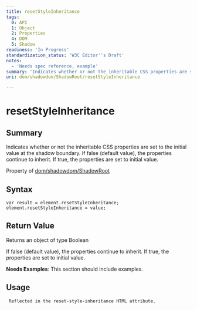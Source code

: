 ```yaml
---
title: resetStyleInheritance
tags:
  0: API
  1: Object
  2: Properties
  4: DOM
  5: Shadow
readiness: 'In Progress'
standardization_status: 'W3C Editor''s Draft'
notes:
  - 'Needs spec reference, example'
summary: 'Indicates whether or not the inheritable CSS properties are set to the initial value at the shadow boundary. If false (default value), the properties continue to inherit. If true, the properties are set to initial value.'
uri: dom/shadowdom/ShadowRoot/resetStyleInheritance

---
```

# resetStyleInheritance

## Summary

Indicates whether or not the inheritable CSS properties are set to the initial value at the shadow boundary. If false (default value), the properties continue to inherit. If true, the properties are set to initial value.

<span data-meta="applies_to" data-type="key">Property of <span data-type="value">[dom/shadowdom/ShadowRoot](/dom/shadowdom/ShadowRoot)</span></span>

## Syntax

``` {.js}
var result = element.resetStyleInheritance;
element.resetStyleInheritance = value;
```

## Return Value

<span data-meta="return" data-type="key">Returns an object of type <span data-type="value">Boolean</span></span>

If false (default value), the properties continue to inherit. If true, the properties are set to initial value.

**Needs Examples**: This section should include examples.

## Usage

     Reflected in the reset-style-inheritance HTML attribute.

